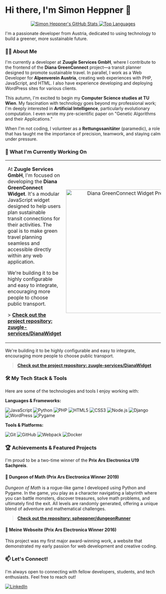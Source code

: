 # Hi there, I'm Simon Heppner 👋

<p align="center">
  <a href="https://github.com/spheppner">
    <img src="https://github-readme-stats.vercel.app/api?username=spheppner&show_icons=true&theme=github_dark&hide_border=true&count_private=true" alt="Simon Heppner's GitHub Stats" />
  </a>
  <a href="https://github.com/spheppner">
    <img src="https://github-readme-stats.vercel.app/api/top-langs/?username=spheppner&layout=compact&theme=github_dark&hide_border=true&langs_count=8" alt="Top Languages" />
  </a>
</p>

I'm a passionate developer from Austria, dedicated to using technology to build a greener, more sustainable future.

### 👨‍💻 About Me

I'm currently a developer at **Zuugle Services GmbH**, where I contribute to the frontend of the **Diana GreenConnect** project—a transit planner designed to promote sustainable travel. In parallel, I work as a Web Developer for **Alpenverein Austria**, creating web experiences with PHP, JavaScript, and HTML. I also have experience developing and deploying WordPress sites for various clients.

This autumn, I'm excited to begin my **Computer Science studies at TU Wien**. My fascination with technology goes beyond my professional work; I'm deeply interested in **Artificial Intelligence**, particularly evolutionary computation. I even wrote my pre-scientific paper on "Genetic Algorithms and their Applications."

When I'm not coding, I volunteer as a **Rettungssanitäter** (paramedic), a role that has taught me the importance of precision, teamwork, and staying calm under pressure.

### 🚀 What I'm Currently Working On

<table style="border:none; border-collapse: collapse;">
  <tr>
    <td valign="top">
      <p>At <strong>Zuugle Services GmbH</strong>, I'm focused on developing the <strong>Diana GreenConnect Widget</strong>. It's a modular JavaScript widget designed to help users plan sustainable transit connections for their activities. The goal is to make green travel planning seamless and accessible directly within any web application.</p>
      <p>We're building it to be highly configurable and easy to integrate, encouraging more people to choose public transport.</p>
      <p>> <strong><a href="https://github.com/zuugle-services/DianaWidget" target="_blank">Check out the project repository: zuugle-services/DianaWidget</a></strong></p>
    </td>
    <td width="400" align="center">
      <img src="https://github.com/user-attachments/assets/86725bc6-2b4f-4439-b366-37bd23062792" alt="Diana GreenConnect Widget Preview" width="400"/>
    </td>
  </tr>
</table>


We're building it to be highly configurable and easy to integrate, encouraging more people to choose public transport.

> **[Check out the project repository: zuugle-services/DianaWidget](https://github.com/zuugle-services/DianaWidget)**

### 🛠️ My Tech Stack & Tools

Here are some of the technologies and tools I enjoy working with:

**Languages & Frameworks:**
<p>
    <img src="https://img.shields.io/badge/javascript-%23323330.svg?style=for-the-badge&logo=javascript&logoColor=%23F7DF1E" alt="JavaScript"/>
    <img src="https://img.shields.io/badge/python-3670A0?style=for-the-badge&logo=python&logoColor=ffdd54" alt="Python"/>
    <img src="https://img.shields.io/badge/php-%23777BB4.svg?style=for-the-badge&logo=php&logoColor=white" alt="PHP"/>
    <img src="https://img.shields.io/badge/html5-%23E34F26.svg?style=for-the-badge&logo=html5&logoColor=white" alt="HTML5"/>
    <img src="https://img.shields.io/badge/css3-%231572B6.svg?style=for-the-badge&logo=css3&logoColor=white" alt="CSS3"/>
    <img src="https://img.shields.io/badge/node.js-6DA55F?style=for-the-badge&logo=node.js&logoColor=white" alt="Node.js"/>
    <img src="https://img.shields.io/badge/django-%23092E20.svg?style=for-the-badge&logo=django&logoColor=white" alt="Django"/>
    <img src="https://img.shields.io/badge/WordPress-%23117AC9.svg?style=for-the-badge&logo=WordPress&logoColor=white" alt="WordPress"/>
    <img src="https://img.shields.io/badge/pygame-000000?style=for-the-badge&logo=python&logoColor=white" alt="Pygame"/>
</p>

**Tools & Platforms:**
<p>
    <img src="https://img.shields.io/badge/git-%23F05033.svg?style=for-the-badge&logo=git&logoColor=white" alt="Git"/>
    <img src="https://img.shields.io/badge/github-%23121011.svg?style=for-the-badge&logo=github&logoColor=white" alt="GitHub"/>
    <img src="https://img.shields.io/badge/webpack-%238DD6F9.svg?style=for-the-badge&logo=webpack&logoColor=black" alt="Webpack"/>
    <img src="https://img.shields.io/badge/docker-%230db7ed.svg?style=for-the-badge&logo=docker&logoColor=white" alt="Docker"/>
</p>

### 🏆 Achievements & Featured Projects

I'm proud to be a two-time winner of the **Prix Ars Electronica U19 Sachpreis**.

#### 🥇 Dungeon of Math (Prix Ars Electronica Winner 2019)
*Dungeon of Math* is a rogue-like game I developed using Python and Pygame. In the game, you play as a character navigating a labyrinth where you can battle monsters, discover treasures, solve math problems, and ultimately find the exit. All levels are randomly generated, offering a unique blend of adventure and mathematical challenges.
> **[Check out the repository: spheppner/dungeonRunner](https://github.com/spheppner/dungeonRunner)**

#### 🥇 Meine Webseite (Prix Ars Electronica Winner 2016)
This project was my first major award-winning work, a website that demonstrated my early passion for web development and creative coding.

### 📫 Let's Connect!

I'm always open to connecting with fellow developers, students, and tech enthusiasts. Feel free to reach out!

<p>
    <a href="https://www.linkedin.com/in/simon-pablo-heppner-81880430b" target="_blank">
        <img src="https://img.shields.io/badge/linkedin-%230077B5.svg?style=for-the-badge&logo=linkedin&logoColor=white" alt="LinkedIn"/>
    </a>
</p>
